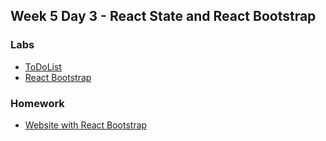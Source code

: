 
## Week 5 Day 3 - React State and React Bootstrap

### Labs

* [ToDoList]()
* [React Bootstrap]()


### Homework 

* [Website with React Bootstrap](https://github.com/Tuwaiq-1000-JS-al-Baha/HW_week5_day3_React_bootstrap_website)
